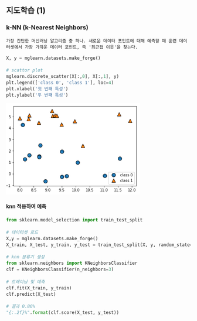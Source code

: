 ## 지도학습 (1)

### k-NN (k-Nearest Neighbors)

 	가장 간단한 머신러닝 알고리즘 중 하나. 새로운 데이터 포인트에 대해 예측할 때 훈련 데이터셋에서 가장 가까운 데이터 포인트, 즉 '최근접 이웃'을 찾는다.

```python
X, y = mglearn.datasets.make_forge()

# scattor plot
mglearn.discrete_scatter(X[:,0], X[:,1], y)
plt.legend(['class 0', 'class 1'], loc=4)
plt.xlabel('첫 번째 특성')
plt.ylabel('두 번째 특성')
```

![image-20200729002627163](../../../upload/image-20200729002627163.png)

#### knn 적용하여 예측

```python
from sklearn.model_selection import train_test_split

# 데이터셋 로드
X,y = mglearn.datasets.make_forge()
X_train, X_test, y_train, y_test = train_test_split(X, y, random_state=0)

# knn 분류기 생성
from sklearn.neighbors import KNeighborsClassifier
clf = KNeighborsClassifier(n_neighbors=3)

# 트레이닝 및 예측
clf.fit(X_train, y_train)
clf.predict(X_test)

# 결과 0.86%
"{:.2f}%".format(clf.score(X_test, y_test))
```

